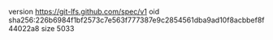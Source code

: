 version https://git-lfs.github.com/spec/v1
oid sha256:226b6984f1bf2573c7e563f777387e9c2854561dba9ad10f8acbbef8f44022a8
size 5033

